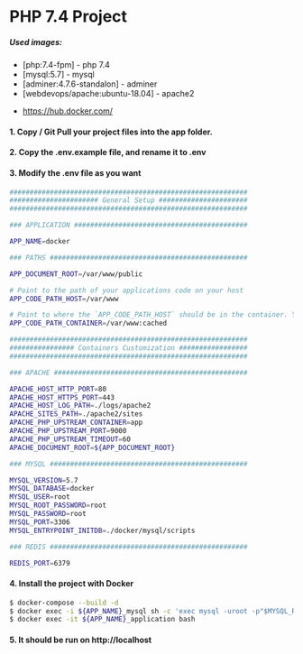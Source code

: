 # PHP 7.4 Project

##### Used images:

* [php:7.4-fpm] - php 7.4
* [mysql:5.7] - mysql
* [adminer:4.7.6-standalon] - adminer
* [webdevops/apache:ubuntu-18.04] - apache2

- https://hub.docker.com/

#### 1. Copy / Git Pull your project files into the app folder.

#### 2. Copy the .env.example file, and rename it to .env

#### 3. Modify the .env file as you want

```sh
###########################################################
###################### General Setup ######################
###########################################################

### APPLICATION ###########################################

APP_NAME=docker

### PATHS #################################################

APP_DOCUMENT_ROOT=/var/www/public

# Point to the path of your applications code on your host
APP_CODE_PATH_HOST=/var/www

# Point to where the `APP_CODE_PATH_HOST` should be in the container. You may add flags to the path `:cached`, `:delegated`. When using Docker Sync add `:nocopy`
APP_CODE_PATH_CONTAINER=/var/www:cached

###########################################################
################ Containers Customization #################
###########################################################

### APACHE ################################################

APACHE_HOST_HTTP_PORT=80
APACHE_HOST_HTTPS_PORT=443
APACHE_HOST_LOG_PATH=./logs/apache2
APACHE_SITES_PATH=./apache2/sites
APACHE_PHP_UPSTREAM_CONTAINER=app
APACHE_PHP_UPSTREAM_PORT=9000
APACHE_PHP_UPSTREAM_TIMEOUT=60
APACHE_DOCUMENT_ROOT=${APP_DOCUMENT_ROOT}

### MYSQL #################################################

MYSQL_VERSION=5.7
MYSQL_DATABASE=docker
MYSQL_USER=root
MYSQL_ROOT_PASSWORD=root
MYSQL_PASSWORD=root
MYSQL_PORT=3306
MYSQL_ENTRYPOINT_INITDB=./docker/mysql/scripts

### REDIS #################################################

REDIS_PORT=6379
```

#### 4. Install the project with Docker
```sh
$ docker-compose --build -d
$ docker exec -i ${APP_NAME}_mysql sh -c 'exec mysql -uroot -p"$MYSQL_ROOT_PASSWORD" < /docker-entrypoint-initdb.d/init.sql'
$ docker exec -it ${APP_NAME}_application bash
```

#### 5. It should be run on http://localhost